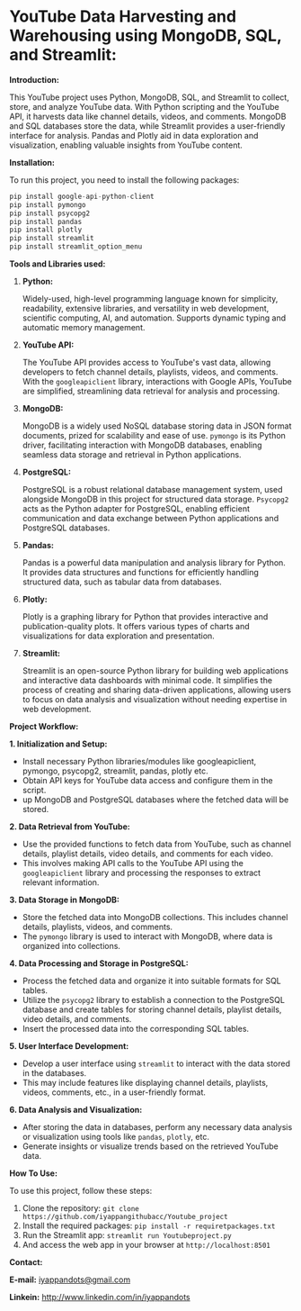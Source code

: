 # YouTube Data Harvesting and Warehousing using MongoDB, SQL, and Streamlit:

**Introduction:**

This YouTube project uses Python, MongoDB, SQL, and Streamlit to collect, store, and analyze YouTube data. With Python scripting and the YouTube API, it harvests data like channel details, videos, and comments. MongoDB and SQL databases store the data, while Streamlit provides a user-friendly interface for analysis. Pandas and Plotly aid in data exploration and visualization, enabling valuable insights from YouTube content.

**Installation:**

To run this project, you need to install the following packages:
```python
pip install google-api-python-client
pip install pymongo
pip install psycopg2
pip install pandas
pip install plotly
pip install streamlit
pip install streamlit_option_menu
```

**Tools and Libraries used:**

1. **Python:**

    Widely-used, high-level programming language known for simplicity, readability, extensive libraries, and versatility in web development, scientific computing, AI, and automation. Supports dynamic typing and automatic memory management.

2. **YouTube API:**

    The YouTube API provides access to YouTube's vast data, allowing developers to fetch channel details, playlists, videos, and comments. With the `googleapiclient` library, interactions with Google APIs, YouTube are simplified, streamlining data retrieval for analysis and processing.

3. **MongoDB:**

      MongoDB is a widely used NoSQL database storing data in JSON format documents, prized for scalability and ease of use. `pymongo` is its Python driver, facilitating interaction with MongoDB databases, enabling seamless data storage and retrieval in Python applications.

4. **PostgreSQL:**

      PostgreSQL is a robust relational database management system, used alongside MongoDB in this project for structured data storage. `Psycopg2` acts as the Python adapter for PostgreSQL, enabling efficient communication and data exchange between Python applications and PostgreSQL databases.

5. **Pandas:**

      Pandas is a powerful data manipulation and analysis library for Python. It provides data structures and functions for efficiently handling structured data, such as tabular data from databases.

6. **Plotly:**

      Plotly is a graphing library for Python that provides interactive and publication-quality plots. It offers various types of charts and visualizations for data exploration and presentation.

7. **Streamlit:**

      Streamlit is an open-source Python library for building web applications and interactive data dashboards with minimal code. It simplifies the process of creating and sharing data-driven applications, allowing users to focus on data analysis and visualization without needing expertise in web development.

**Project Workflow:**

**1. Initialization and Setup:**

- Install necessary Python libraries/modules like googleapiclient, pymongo, psycopg2, streamlit, pandas, plotly etc.
- Obtain API keys for YouTube data access and configure them in the script.
- up MongoDB and PostgreSQL databases where the fetched data will be stored.

**2. Data Retrieval from YouTube:**

- Use the provided functions to fetch data from YouTube, such as channel details, playlist details, video details, and comments for each video.
- This involves making API calls to the YouTube API using the `googleapiclient` library and processing the responses to extract relevant information.

**3. Data Storage in MongoDB:**

- Store the fetched data into MongoDB collections. This includes channel details, playlists, videos, and comments.
- The `pymongo` library is used to interact with MongoDB, where data is organized into collections.

**4. Data Processing and Storage in PostgreSQL:**

- Process the fetched data and organize it into suitable formats for SQL tables.
- Utilize the `psycopg2` library to establish a connection to the PostgreSQL database and create tables for storing channel details, playlist details, video details, and comments.
- Insert the processed data into the corresponding SQL tables.

**5. User Interface Development:**

- Develop a user interface using `streamlit` to interact with the data stored in the databases.
- This may include features like displaying channel details, playlists, videos, comments, etc., in a user-friendly format.

**6. Data Analysis and Visualization:**

- After storing the data in databases, perform any necessary data analysis or visualization using tools like `pandas`, `plotly`, etc.
- Generate insights or visualize trends based on the retrieved YouTube data.

**How To Use:**

To use this project, follow these steps:

1.	Clone the repository: ```git clone https://github.com/iyappangithubacc/Youtube_project```
2.	Install the required packages: ```pip install -r requiretpackages.txt```
3.	Run the Streamlit app: ```streamlit run Youtubeproject.py```
4.	And access the web app in your browser at ```http://localhost:8501```

**Contact:**

**E-mail:** iyappandots@gmail.com

**Linkein:** http://www.linkedin.com/in/iyappandots 





